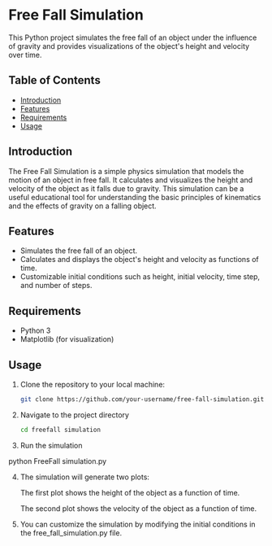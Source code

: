 # Free Fall Simulation

This Python project simulates the free fall of an object under the influence of gravity and provides visualizations of the object's height and velocity over time.

## Table of Contents
- [Introduction](#introduction)
- [Features](#features)
- [Requirements](#requirements)
- [Usage](#usage)

## Introduction

The Free Fall Simulation is a simple physics simulation that models the motion of an object in free fall. It calculates and visualizes the height and velocity of the object as it falls due to gravity. This simulation can be a useful educational tool for understanding the basic principles of kinematics and the effects of gravity on a falling object.

## Features

- Simulates the free fall of an object.
- Calculates and displays the object's height and velocity as functions of time.
- Customizable initial conditions such as height, initial velocity, time step, and number of steps.

## Requirements

- Python 3
- Matplotlib (for visualization)

## Usage

1. Clone the repository to your local machine:

   ```bash
   git clone https://github.com/your-username/free-fall-simulation.git

2. Navigate to the project directory

   ```bash
   cd freefall simulation

3. Run the simulation

  python FreeFall simulation.py

4. The simulation will generate two plots:

<ul>The first plot shows the height of the object as a function of time.</ul>
<ul>The second plot shows the velocity of the object as a function of time.</ul>

5. You can customize the simulation by modifying the initial conditions in the free_fall_simulation.py file.
